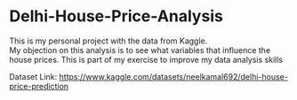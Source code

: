 # Delhi-House-Price-Analysis
This is my personal project with the data from Kaggle.  
My objection on this analysis is to see what variables that influence the house prices. This is part of my exercise to improve my data analysis skills

Dataset Link: https://www.kaggle.com/datasets/neelkamal692/delhi-house-price-prediction
